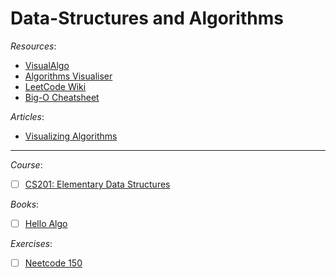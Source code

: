 # Data-Structures and Algorithms

_Resources_:

- [VisualAlgo](https://visualgo.net/en)
- [Algorithms Visualiser](https://algorithm-visualizer.org/)
- [LeetCode Wiki](https://doocs.github.io/leetcode/en/)
- [Big-O Cheatsheet](https://www.bigocheatsheet.com/)

_Articles_:

- [Visualizing Algorithms](https://bost.ocks.org/mike/algorithms/)

---


_Course_:

- [ ] [CS201: Elementary Data Structures](https://learn.saylor.org/course/view.php?id=66)


_Books_:

- [ ] [Hello Algo](https://www.hello-algo.com/en/)

_Exercises_:

- [ ] [Neetcode 150](https://neetcode.io/practice)
